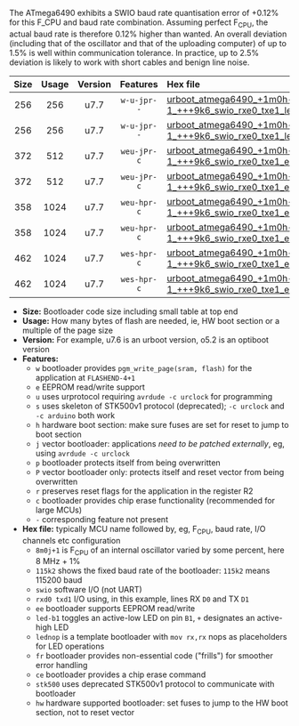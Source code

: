 The ATmega6490 exhibits a SWIO baud rate quantisation error of +0.12% for this F_CPU and baud rate combination. Assuming perfect F<sub>CPU</sub>, the actual baud rate is therefore 0.12% higher than wanted. An overall deviation (including that of the oscillator and that of the uploading computer) of up to 1.5% is well within communication tolerance. In practice, up to 2.5% deviation is likely to work with short cables and benign line noise.

|Size|Usage|Version|Features|Hex file|
|:-:|:-:|:-:|:-:|:--|
|256|256|u7.7|`w-u-jpr--`|[urboot_atmega6490_+1m0h-1_+++9k6_swio_rxe0_txe1_led+b7.hex](https://raw.githubusercontent.com/stefanrueger/urboot.hex/main/mcus/atmega6490/internal_oscillator/fcpu_+1m0h-1/br_+++9k6/urboot_atmega6490_+1m0h-1_+++9k6_swio_rxe0_txe1_led+b7.hex)|
|256|256|u7.7|`w-u-jpr--`|[urboot_atmega6490_+1m0h-1_+++9k6_swio_rxe0_txe1_lednop.hex](https://raw.githubusercontent.com/stefanrueger/urboot.hex/main/mcus/atmega6490/internal_oscillator/fcpu_+1m0h-1/br_+++9k6/urboot_atmega6490_+1m0h-1_+++9k6_swio_rxe0_txe1_lednop.hex)|
|372|512|u7.7|`weu-jPr-c`|[urboot_atmega6490_+1m0h-1_+++9k6_swio_rxe0_txe1_ee_led+b7_fr_ce.hex](https://raw.githubusercontent.com/stefanrueger/urboot.hex/main/mcus/atmega6490/internal_oscillator/fcpu_+1m0h-1/br_+++9k6/urboot_atmega6490_+1m0h-1_+++9k6_swio_rxe0_txe1_ee_led+b7_fr_ce.hex)|
|372|512|u7.7|`weu-jPr-c`|[urboot_atmega6490_+1m0h-1_+++9k6_swio_rxe0_txe1_ee_lednop_fr_ce.hex](https://raw.githubusercontent.com/stefanrueger/urboot.hex/main/mcus/atmega6490/internal_oscillator/fcpu_+1m0h-1/br_+++9k6/urboot_atmega6490_+1m0h-1_+++9k6_swio_rxe0_txe1_ee_lednop_fr_ce.hex)|
|358|1024|u7.7|`weu-hpr-c`|[urboot_atmega6490_+1m0h-1_+++9k6_swio_rxe0_txe1_ee_led+b7_fr_ce_hw.hex](https://raw.githubusercontent.com/stefanrueger/urboot.hex/main/mcus/atmega6490/internal_oscillator/fcpu_+1m0h-1/br_+++9k6/urboot_atmega6490_+1m0h-1_+++9k6_swio_rxe0_txe1_ee_led+b7_fr_ce_hw.hex)|
|358|1024|u7.7|`weu-hpr-c`|[urboot_atmega6490_+1m0h-1_+++9k6_swio_rxe0_txe1_ee_lednop_fr_ce_hw.hex](https://raw.githubusercontent.com/stefanrueger/urboot.hex/main/mcus/atmega6490/internal_oscillator/fcpu_+1m0h-1/br_+++9k6/urboot_atmega6490_+1m0h-1_+++9k6_swio_rxe0_txe1_ee_lednop_fr_ce_hw.hex)|
|462|1024|u7.7|`wes-hpr-c`|[urboot_atmega6490_+1m0h-1_+++9k6_swio_rxe0_txe1_ee_led+b7_fr_ce_stk500_hw.hex](https://raw.githubusercontent.com/stefanrueger/urboot.hex/main/mcus/atmega6490/internal_oscillator/fcpu_+1m0h-1/br_+++9k6/urboot_atmega6490_+1m0h-1_+++9k6_swio_rxe0_txe1_ee_led+b7_fr_ce_stk500_hw.hex)|
|462|1024|u7.7|`wes-hpr-c`|[urboot_atmega6490_+1m0h-1_+++9k6_swio_rxe0_txe1_ee_lednop_fr_ce_stk500_hw.hex](https://raw.githubusercontent.com/stefanrueger/urboot.hex/main/mcus/atmega6490/internal_oscillator/fcpu_+1m0h-1/br_+++9k6/urboot_atmega6490_+1m0h-1_+++9k6_swio_rxe0_txe1_ee_lednop_fr_ce_stk500_hw.hex)|

- **Size:** Bootloader code size including small table at top end
- **Usage:** How many bytes of flash are needed, ie, HW boot section or a multiple of the page size
- **Version:** For example, u7.6 is an urboot version, o5.2 is an optiboot version
- **Features:**
  + `w` bootloader provides `pgm_write_page(sram, flash)` for the application at `FLASHEND-4+1`
  + `e` EEPROM read/write support
  + `u` uses urprotocol requiring `avrdude -c urclock` for programming
  + `s` uses skeleton of STK500v1 protocol (deprecated); `-c urclock` and `-c arduino` both work
  + `h` hardware boot section: make sure fuses are set for reset to jump to boot section
  + `j` vector bootloader: applications *need to be patched externally*, eg, using `avrdude -c urclock`
  + `p` bootloader protects itself from being overwritten
  + `P` vector bootloader only: protects itself and reset vector from being overwritten
  + `r` preserves reset flags for the application in the register R2
  + `c` bootloader provides chip erase functionality (recommended for large MCUs)
  + `-` corresponding feature not present
- **Hex file:** typically MCU name followed by, eg, F<sub>CPU</sub>, baud rate, I/O channels etc configuration
  + `8m0j+1` is F<sub>CPU</sub> of an internal oscillator varied by some percent, here 8 MHz + 1%
  + `115k2` shows the fixed baud rate of the bootloader: `115k2` means 115200 baud
  + `swio` software I/O (not UART)
  + `rxd0 txd1` I/O using, in this example, lines RX `D0` and TX `D1`
  + `ee` bootloader supports EEPROM read/write
  + `led-b1` toggles an active-low LED on pin `B1`, `+` designates an active-high LED
  + `lednop` is a template bootloader with `mov rx,rx` nops as placeholders for LED operations
  + `fr` bootloader provides non-essential code ("frills") for smoother error handling
  + `ce` bootloader provides a chip erase command
  + `stk500` uses deprecated STK500v1 protocol to communicate with bootloader
  + `hw` hardware supported bootloader: set fuses to jump to the HW boot section, not to reset vector
